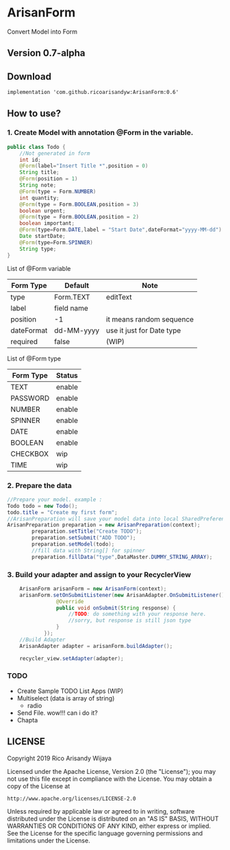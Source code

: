 # ArisanForm

Convert Model into Form

## Version 0.7-alpha

## Download

```maven
implementation 'com.github.ricoarisandyw:ArisanForm:0.6'
```

## How to use?

### 1. Create Model with annotation @Form in the variable.
```java
public class Todo {
    //Not generated in form
    int id;
    @Form(label="Insert Title *",position = 0)
    String title;
    @Form(position = 1)
    String note;
    @Form(type = Form.NUMBER)
    int quantity;
    @Form(type = Form.BOOLEAN,position = 3)
    boolean urgent;
    @Form(type = Form.BOOLEAN,position = 2)
    boolean important;
    @Form(type=Form.DATE,label = "Start Date",dateFormat="yyyy-MM-dd")
    Date startDate;
    @Form(type=Form.SPINNER)
    String type;
}
```

List of @Form variable

| Form Type  | Default | Note |
| --------- | --------- | ------ |
| type   | Form.TEXT | editText |
| label  | field name | |
| position  | -1 | it means random sequence |
| dateFormat | dd-MM-yyyy | use it just for Date type |
| required  | false | (WIP) |

List of @Form type

| Form Type | Status |
| --------- | ------ |
| TEXT      | enable |
| PASSWORD  | enable |
| NUMBER    | enable |
| SPINNER   | enable |
| DATE      | enable |
| BOOLEAN   | enable |
| CHECKBOX  | wip |
| TIME      | wip |

### 2. Prepare the data
```java
//Prepare your model. example :
Todo todo = new Todo();
todo.title = "Create my first form";
//ArisanPreparation will save your model data into local SharedPreference
ArisanPreparation preparation = new ArisanPreparation(context);
        preparation.setTitle("Create TODO");
        preparation.setSubmit("ADD TODO");
        preparation.setModel(todo);
        //fill data with String[] for spinner
        preparation.fillData("type",DataMaster.DUMMY_STRING_ARRAY);
```

### 3. Build your adapter and assign to your RecyclerView

```java
    ArisanForm arisanForm = new ArisanForm(context);
    arisanForm.setOnSubmitListener(new ArisanAdapter.OnSubmitListener() {
                @Override
                public void onSubmit(String response) {
                    //TODO: do something with your response here.
                    //sorry, but response is still json type
                }
            });
    //Build Adapter
    ArisanAdapter adapter = arisanForm.buildAdapter();

    recycler_view.setAdapter(adapter);
```

### TODO
* Create Sample TODO List Apps (WIP)
* Multiselect (data is array of string)
  * radio
* Send File. wow!!! can i do it?
* Chapta

## LICENSE

Copyright 2019 Rico Arisandy Wijaya

Licensed under the Apache License, Version 2.0 (the "License");
you may not use this file except in compliance with the License.
You may obtain a copy of the License at

    http://www.apache.org/licenses/LICENSE-2.0

Unless required by applicable law or agreed to in writing, software
distributed under the License is distributed on an "AS IS" BASIS,
WITHOUT WARRANTIES OR CONDITIONS OF ANY KIND, either express or implied.
See the License for the specific language governing permissions and
limitations under the License.
